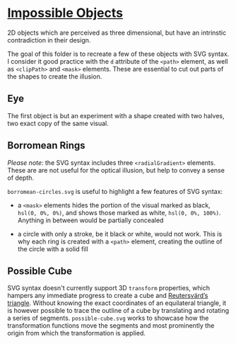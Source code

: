 # [Impossible Objects](https://en.wikipedia.org/wiki/Impossible_object)

2D objects which are perceived as three dimensional, but have an intrinstic contradiction in their design.

The goal of this folder is to recreate a few of these objects with SVG syntax. I consider it good practice with the `d` attribute of the `<path>` element, as well as `<clipPath>` and `<mask>` elements. These are essential to cut out parts of the shapes to create the illusion.

## Eye

The first object is but an experiment with a shape created with two halves, two exact copy of the same visual.

## Borromean Rings

_Please note:_ the SVG syntax includes three `<radialGradient>` elements. These are are not useful for the optical illusion, but help to convey a sense of depth.

`borromean-circles.svg` is useful to highlight a few features of SVG syntax:

- a `<mask>` elements hides the portion of the visual marked as black, `hsl(0, 0%, 0%)`, and shows those marked as white, `hsl(0, 0%, 100%)`. Anything in between would be partially concealed

- a circle with only a stroke, be it black or white, would not work. This is why each ring is created with a `<path>` element, creating the outline of the circle with a solid fill

## Possible Cube

SVG syntax doesn't currently support 3D `transform` properties, which hampers any immediate progress to create a cube and [Reutersvärd’s triangle](https://en.wikipedia.org/wiki/Impossible_object#/media/File:Reutersv%C3%A4rd%E2%80%99s_triangle.svg). Without knowing the exact coordinates of an equilateral triangle, it is however possible to trace the outline of a cube by translating and rotating a series of segments. `possible-cube.svg` works to showcase how the transformation functions move the segments and most prominently the origin from which the transformation is applied.
